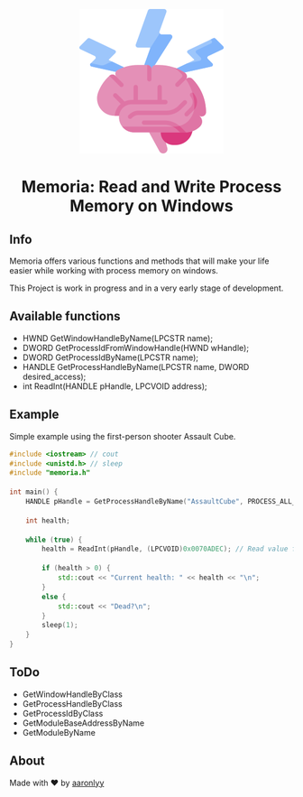<p align="center"><img src="./media/brain.png"/></p>
<h1 align=center> Memoria: Read and Write Process Memory on Windows</h1>

## Info
Memoria offers various functions and methods that will make your life easier while working with process memory on windows.

This Project is work in progress and in a very early stage of development.

## Available functions

- HWND GetWindowHandleByName(LPCSTR name);
- DWORD GetProcessIdFromWindowHandle(HWND wHandle);
- DWORD GetProcessIdByName(LPCSTR name);
- HANDLE GetProcessHandleByName(LPCSTR name, DWORD desired_access);
- int ReadInt(HANDLE pHandle, LPCVOID address);

## Example

Simple example using the first-person shooter Assault Cube.

```c++
#include <iostream> // cout
#include <unistd.h> // sleep
#include "memoria.h"

int main() {
    HANDLE pHandle = GetProcessHandleByName("AssaultCube", PROCESS_ALL_ACCESS); // Get handle to AssaultCube

    int health;

    while (true) {
        health = ReadInt(pHandle, (LPCVOID)0x0070ADEC); // Read value from address

        if (health > 0) {
            std::cout << "Current health: " << health << "\n";
        }
        else {
            std::cout << "Dead?\n";
        }
        sleep(1);
    }
}

```

## ToDo

- GetWindowHandleByClass
- GetProcessHandleByClass
- GetProcessIdByClass
- GetModuleBaseAddressByName
- GetModuleByName

## About

Made with ♥ by [aaronlyy](https://github.com/aaronlyy)